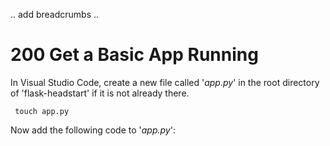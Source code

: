 .. add breadcrumbs ..

# 200 Get a Basic App Running

In Visual Studio Code, create a new file called '*app.py*' in the root directory of 'flask-headstart' if it is not already there.

``` 
 touch app.py
```

Now add the following code to '*app.py*':

```


```


